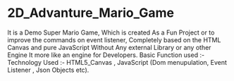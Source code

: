 # 2D_Advanture_Mario_Game
It is a Demo Super Mario Game, Which is created As a Fun Project or to improve the commands on event listener, Completely based on the HTML Canvas and pure JavaScript Without Any external Library or any other Engine It more like an engine for Developers.
Basic Function used :- 
Technology Used :- HTML5_Canvas , JavaScript (Dom menupulation, Event Listener , Json Objects etc).

